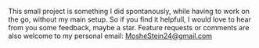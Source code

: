 This small project is something I did spontanously, while having to work on the go, without my main setup. So if you find it helpfull, I would love to hear from you some feedback, maybe a star.
Feature requests or comments are also welcome to my personal email: MosheStein24@gmail.com
